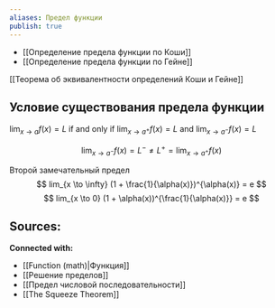 ```yaml
---
aliases: Предел функции
publish: true
---
```


- [[Определение предела функции по Коши]]
- [[Определение предела функции по Гейне]]

[[Теорема об эквивалентности определений Коши и Гейне]]

## Условие существования предела функции
$\lim_{x \to a} f(x) = L$ if and only if $\lim_{x \to a^+} f(x) = L$ and $\lim_{x \to a^-} f(x) = L$

$$
\lim_{x \to a^-} f(x) = L^- \neq L^+ = \lim_{x \to a^+} f(x)
$$


Второй замечательный предел
$$
lim_{x \to \infty} (1 + \frac{1}{\alpha(x)})^{\alpha(x)} = e
$$
$$
lim_{x \to 0} (1 + \alpha(x))^{\frac{1}{\alpha(x)}} = e
$$



**Sources:**
- 


**Connected with:**
- [[Function (math)|Функция]]
- [[Решение пределов]]
- [[Предел числовой последовательности]] 
- [[The Squeeze Theorem]]

